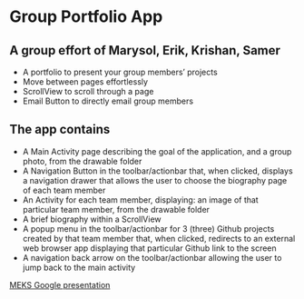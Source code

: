 # Group Portfolio App
## A group effort of Marysol, Erik, Krishan, Samer

* A portfolio to present your group members’ projects
* Move between pages effortlessly 
* ScrollView to scroll through a page
* Email Button to directly email group members

## The app contains

* A Main Activity page describing the goal of the application, and a group photo, from the drawable folder
* A Navigation Button in the toolbar/actionbar that, when clicked, displays a navigation drawer that allows the user to choose the biography page of each team member
* An Activity for each team member, displaying:
an image of that particular team member, from the drawable folder
* A brief biography within a ScrollView
* A popup menu in the toolbar/actionbar for 3 (three) Github projects created by that team member that, when clicked, redirects to an external web browser app displaying that particular Github link to the screen
* A navigation back arrow on the toolbar/actionbar allowing the user to jump back to the main activity

[MEKS Google presentation](https://docs.google.com/presentation/d/10PZE-KwMojl2IQX66LgUHjLNjhLwCVqpFM9O0g9UXiQ/edit#slide=id.p "MEKS Google presentation")
